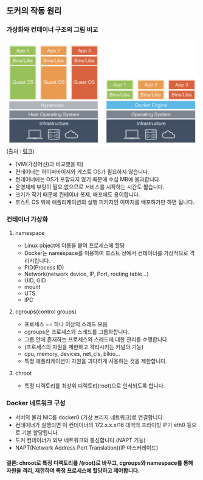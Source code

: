 ## 도커의 작동 원리

### 가상화와 컨테이너 구조의 그림 비교

![image](./doc_images/docker_vs_가상화.png)
(출처 : [링크](https://medium.com/@darkrasid/docker%EC%99%80-vm-d95d60e56fdd))

- (VM(가상머신)과 비교했을 때)
- 컨테이너는 하이퍼바이저와 게스트 OS가 필요하지 않습니다.
- 컨테이너에는 OS가 포함되지 않기 때문에 수십 MB에 불과합니다.
- 운영체제 부팅이 필요 없으므로 서비스를 시작하는 시간도 짧습니다.
- 크기가 작기 때문에 컨테이너 복제, 배포에도 용이합니다.
- 호스트 OS 위에 애플리케이션의 실행 피키지인 이미지를 배포하기만 하면 됩니다.

### 컨테이너 가상화

1. namespace

   - Linux object에 이름을 붙여 프로세스에 할당
   - Docker는 namespace를 이용하여 호스트 상에서 컨테이너를 가상적으로 격리시킵니다.
   - PID(Process ID)
   - Network(network device, IP, Port, routing table...)
   - UID, GID
   - mount
   - UTS
   - IPC

2. cgroups(control groups)

   - 프로세스 == 하나 이상의 스레드 모음
   - cgroups은 프로세스와 스레드를 그룹화합니다.
   - 그룹 안에 존재하는 프로세스와 스레드에 대한 관리를 수행합니다.
   - (프로세스의 자원을 제한하고 격리시키는 커널의 기능)
   - cpu, memory, devices, net_cls, blkio...
   - 특정 애플리케이션이 자원을 과다하게 사용하는 것을 제한합니다.

3. chroot
   - 특정 디렉토리를 최상위 디렉토리(root)으로 인식되도록 합니다.

### Docker 네트워크 구성

- 서버의 물리 NIC를 docker0 (가상 브리지 네트워크)로 연결합니다.
- 컨테이너가 실행되면 이 컨테이너의 172.x.x.x/16 대역의 프라이빗 IP가 eth0 등으로 기본 할당됩니다.
- 도커 컨테이너가 외부 네트워크와 통신합니다.(NAPT 기능)
- NAPT(Network Address Port Translation)(IP 마스커레이드)

#### 결론: chroot로 특정 디렉토리를 /(root)로 바꾸고, cgroups와 namespace를 통해 자원을 격리, 제한하여 특정 프로세스에 할당하고 제어합니다.
